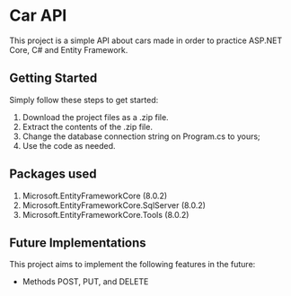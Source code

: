 # Car API

This project is a simple API about cars made in order to practice ASP.NET Core, C# and Entity Framework.

## Getting Started

Simply follow these steps to get started:

1. Download the project files as a .zip file.
2. Extract the contents of the .zip file.
3. Change the database connection string on Program.cs to yours;
4. Use the code as needed.

## Packages used

1. Microsoft.EntityFrameworkCore (8.0.2)
2. Microsoft.EntityFrameworkCore.SqlServer (8.0.2)
3. Microsoft.EntityFrameworkCore.Tools (8.0.2)

## Future Implementations

This project aims to implement the following features in the future:

- Methods POST, PUT, and DELETE


